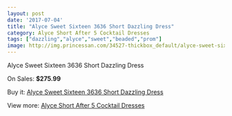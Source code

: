 ```yaml
---
layout: post
date: '2017-07-04'
title: "Alyce Sweet Sixteen 3636 Short Dazzling Dress"
category: Alyce Short After 5 Cocktail Dresses
tags: ["dazzling","alyce","sweet","beaded","prom"]
image: http://img.princessan.com/34527-thickbox_default/alyce-sweet-sixteen-3636-short-dazzling-dress.jpg
---
```

Alyce Sweet Sixteen 3636 Short Dazzling Dress

On Sales: **$275.99**
<a href="https://www.princessan.com/en/16166-alyce-sweet-sixteen-3636-short-dazzling-dress.html"><amp-img layout="responsive" width="600" height="600" src="//img.princessan.com/34527-thickbox_default/alyce-sweet-sixteen-3636-short-dazzling-dress.jpg" alt="Alyce Sweet Sixteen 3636 Short Dazzling Dress 0" /></a>
<a href="https://www.princessan.com/en/16166-alyce-sweet-sixteen-3636-short-dazzling-dress.html"><amp-img layout="responsive" width="600" height="600" src="//img.princessan.com/34528-thickbox_default/alyce-sweet-sixteen-3636-short-dazzling-dress.jpg" alt="Alyce Sweet Sixteen 3636 Short Dazzling Dress 1" /></a>

Buy it: [Alyce Sweet Sixteen 3636 Short Dazzling Dress](https://www.princessan.com/en/16166-alyce-sweet-sixteen-3636-short-dazzling-dress.html "Alyce Sweet Sixteen 3636 Short Dazzling Dress")

View more: [Alyce Short After 5 Cocktail Dresses](https://www.princessan.com/en/132- "Alyce Short After 5 Cocktail Dresses")